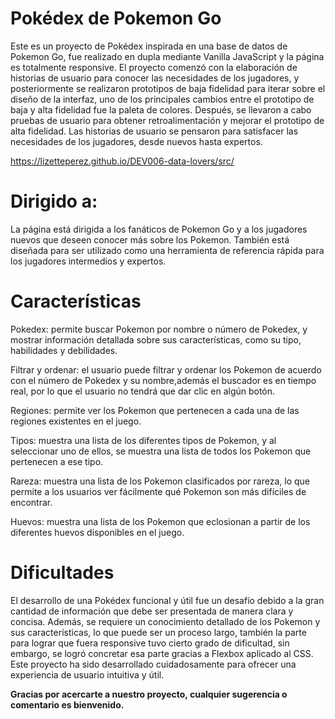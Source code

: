 # Pokédex de Pokemon Go

Este es un proyecto de Pokédex inspirada en una base de datos de Pokemon Go, fue realizado en dupla mediante Vanilla JavaScript y la página es totalmente responsive. El proyecto comenzó con la elaboración de historias de usuario para conocer las necesidades de los jugadores, y posteriormente se realizaron prototipos de baja fidelidad para iterar sobre el diseño de la interfaz, uno de los principales cambios entre el prototipo de baja y alta fidelidad fue la paleta de colores. Después, se llevaron a cabo pruebas de usuario para obtener retroalimentación y mejorar el prototipo de alta fidelidad. Las historias de usuario se pensaron para satisfacer las necesidades de los jugadores, desde nuevos hasta expertos.

https://lizetteperez.github.io/DEV006-data-lovers/src/


# Dirigido a:

La página está dirigida a los fanáticos de Pokemon Go y a los jugadores nuevos que deseen conocer más sobre los Pokemon. También está diseñada para ser utilizado como una herramienta de referencia rápida para los jugadores intermedios y expertos.

# Características

Pokedex: permite buscar Pokemon por nombre o número de Pokedex, y mostrar información detallada sobre sus características, como su tipo, habilidades y debilidades.

Filtrar y ordenar: el usuario puede filtrar y ordenar los Pokemon de acuerdo con el número de Pokedex y su nombre,además el buscador es en tiempo real, por lo que el usuario no tendrá que dar clic en algún botón.

Regiones: permite ver los Pokemon que pertenecen a cada una de las regiones existentes en el juego.

Tipos: muestra una lista de los diferentes tipos de Pokemon, y al seleccionar uno de ellos, se muestra una lista de todos los Pokemon que pertenecen a ese tipo.

Rareza: muestra una lista de los Pokemon clasificados por rareza, lo que permite a los usuarios ver fácilmente qué Pokemon son más difíciles de encontrar.

Huevos: muestra una lista de los Pokemon que eclosionan a partir de los diferentes huevos disponibles en el juego.

# Dificultades

El desarrollo de una Pokédex funcional y útil fue un desafío debido a la gran cantidad de información que debe ser presentada de manera clara y concisa. Además, se requiere un conocimiento detallado de los Pokemon y sus características, lo que puede ser un proceso largo, también la parte para lograr que fuera responsive tuvo cierto grado de dificultad, sin embargo, se logró concretar esa parte gracias a Flexbox aplicado al CSS. Este proyecto ha sido desarrollado cuidadosamente para ofrecer una experiencia de usuario intuitiva y útil.

**Gracias por acercarte a nuestro proyecto, cualquier sugerencia o comentario es bienvenido.**
